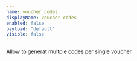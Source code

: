```yaml
---
name: voucher_codes
displayName: Voucher codes
enabled: false
payload: "default"
visible: false
---
```


Allow to generat multple codes per single voucher
